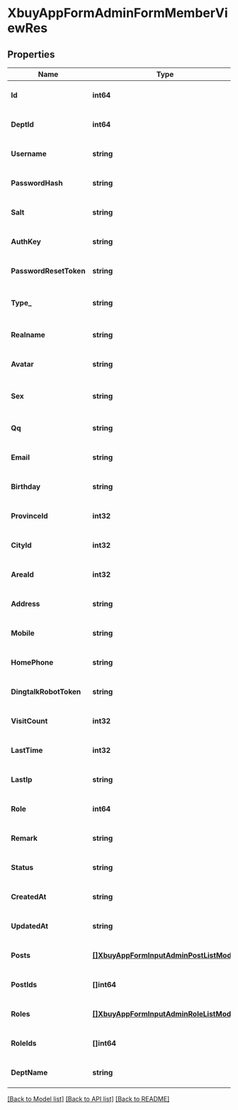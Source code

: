 # XbuyAppFormAdminFormMemberViewRes

## Properties
Name | Type | Description | Notes
------------ | ------------- | ------------- | -------------
**Id** | **int64** |  | [optional] [default to null]
**DeptId** | **int64** | 部门ID | [optional] [default to null]
**Username** | **string** | 帐号 | [optional] [default to null]
**PasswordHash** | **string** | 密码 | [optional] [default to null]
**Salt** | **string** | 密码盐 | [optional] [default to null]
**AuthKey** | **string** | 授权令牌 | [optional] [default to null]
**PasswordResetToken** | **string** | 密码重置令牌 | [optional] [default to null]
**Type_** | **string** | 1:普通管理员;10超级管理员 | [optional] [default to null]
**Realname** | **string** | 真实姓名 | [optional] [default to null]
**Avatar** | **string** | 头像 | [optional] [default to null]
**Sex** | **string** | 性别[0:未知;1:男;2:女] | [optional] [default to null]
**Qq** | **string** | qq | [optional] [default to null]
**Email** | **string** | 邮箱 | [optional] [default to null]
**Birthday** | **string** | 生日 | [optional] [default to null]
**ProvinceId** | **int32** | 省 | [optional] [default to null]
**CityId** | **int32** | 城市 | [optional] [default to null]
**AreaId** | **int32** | 地区 | [optional] [default to null]
**Address** | **string** | 默认地址 | [optional] [default to null]
**Mobile** | **string** | 手机号码 | [optional] [default to null]
**HomePhone** | **string** | 家庭号码 | [optional] [default to null]
**DingtalkRobotToken** | **string** | 钉钉机器人token | [optional] [default to null]
**VisitCount** | **int32** | 访问次数 | [optional] [default to null]
**LastTime** | **int32** | 最后一次登录时间 | [optional] [default to null]
**LastIp** | **string** | 最后一次登录ip | [optional] [default to null]
**Role** | **int64** | 权限 | [optional] [default to null]
**Remark** | **string** | 备注 | [optional] [default to null]
**Status** | **string** | 状态 | [optional] [default to null]
**CreatedAt** | **string** | 创建时间 | [optional] [default to null]
**UpdatedAt** | **string** | 修改时间 | [optional] [default to null]
**Posts** | [**[]XbuyAppFormInputAdminPostListModel**](xbuy.app.form.input.AdminPostListModel.md) | 可选岗位 | [optional] [default to null]
**PostIds** | **[]int64** | 当前岗位 | [optional] [default to null]
**Roles** | [**[]XbuyAppFormInputAdminRoleListModel**](xbuy.app.form.input.AdminRoleListModel.md) | 可选角色 | [optional] [default to null]
**RoleIds** | **[]int64** | 当前角色 | [optional] [default to null]
**DeptName** | **string** | 部门名称 | [optional] [default to null]

[[Back to Model list]](../README.md#documentation-for-models) [[Back to API list]](../README.md#documentation-for-api-endpoints) [[Back to README]](../README.md)

